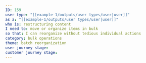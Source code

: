```yaml
---
ID: 159
user type: "[[example-1/outputs/user types/user|user]]"
as a: "[[example-1/outputs/user types/user|user]]"
who is: restructuring content
I need to: move or organize items in bulk
so that: I can reorganize without tedious individual actions
category: bulk operations
theme: batch reorganization
user journey stage:
customer journey stage:
---
```

